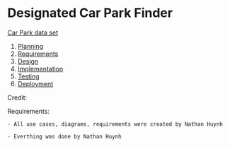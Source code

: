 # Designated Car Park Finder

[Car Park data set]([https://opendata.bristol.gov.uk/datasets/bcc::electric-vehicle-charging-points-2/explore?location=51.458427%2C-2.544285%2C11.90](https://opendata.bristol.gov.uk/datasets/bcc::designated-car-parks/explore))

1. [Planning](docs/planning.md)
2. [Requirements](docs/Requirements.md)
3. [Design](docs/Design.md)
4. [Implementation](docs/Implementation.md)
5. [Testing](docs/Testing.md)
6. [Deployment](docs/Deployment.md)


Credit:

Requirements:

    - All use cases, diagrams, requirements were created by Nathan Huynh

    - Everthing was done by Nathan Huynh
